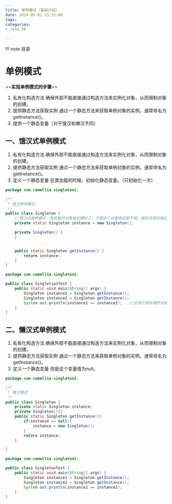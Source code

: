 ```yaml
---
title: 单例模式（基础介绍）
date: 2024-05-01 23:33:00
tags:
categories:
- Java SE

---
```


!!! note 目录
    <!-- toc -->

# 单例模式
==**实现单例模式的步骤**==   

1. 私有化构造方法
确保外部不能直接通过构造方法来实例化对象，从而限制对象的创建。
2. 提供静态方法获取实例
通过一个静态方法来获取单例对象的实例，通常命名为 getInstance()。
3. 提供一个静态变量（对于饿汉和懒汉不同）

## 一、饿汉式单例模式

1. 私有化构造方法
   确保外部不能直接通过构造方法来实例化对象，从而限制对象的创建。
2. 提供静态方法获取实例
   通过一个静态方法来获取单例对象的实例，通常命名为 getInstance()。
3. 定义一个静态变量
   在类加载的时候，初始化静态变量。（只初始化一次）

```java
package com.camellia.singleton1;

/**
 * 饿汉单例模式
 */
public class Singleton {
    //饿汉式单例模式：类加载时对象就创建好了。不管这个对象用还是不用。提前先把对象创建好。
    private static Singleton instance = new Singleton();

    private Singleton() {
    }


    public static Singleton getInstance() {
        return instance;
    }
}
```
```java
package com.camellia.singleton1;

public class SingletionTest {
    public static void main(String[] args) {
        Singleton instance1 = Singleton.getInstance();
        Singleton instance2 = Singleton.getInstance();
        System.out.println(instance1 == instance2);   //比较引用存储的对象地址。
    }
}
```

## 二、懒汉式单例模式
1. 私有化构造方法
   确保外部不能直接通过构造方法来实例化对象，从而限制对象的创建。
2. 提供静态方法获取实例
   通过一个静态方法来获取单例对象的实例，通常命名为 getInstance()。
3. 定义一个静态变量
   但是这个变量值为null。

```java
package com.camellia.singleton2;

/**
 * 懒汉模式
 */
public class Singleton {
    private static Singleton instance;
    private Singleton(){}
    public static Singleton getInstance(){
        if(instance == null){
            instance = new Singleton();
        }
        return instance;
    }

}
```
```java
package com.camellia.singleton2;

public class SingletonTest {
    public static void main(String[] args) {
        Singleton instance1 = Singleton.getInstance();
        Singleton instance2 = Singleton.getInstance();
        System.out.println(instance1 == instance2);
    }
}
```
